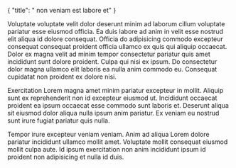 {
  "title": " non veniam est labore et"
}

Voluptate voluptate velit dolor deserunt minim ad laborum cillum voluptate pariatur esse eiusmod officia. Ea duis labore ad anim in velit esse nostrud elit aliqua id dolore consequat. Officia do adipisicing commodo excepteur consequat consequat proident officia ullamco ex quis qui aliquip occaecat. Dolor ex magna velit ad minim tempor consectetur pariatur quis amet incididunt sunt dolore proident. Culpa qui nisi ex ipsum. Do consectetur dolor magna ullamco elit laboris ea nulla anim commodo eu. Consequat cupidatat non proident ex dolore nisi.

Exercitation Lorem magna amet minim pariatur excepteur in mollit. Aliquip sunt ex reprehenderit non id excepteur eiusmod ut. Incididunt occaecat proident ea ipsum occaecat esse commodo sunt laboris et. Deserunt aliqua sit eiusmod dolor aliqua nulla ipsum anim pariatur. Ex veniam eu nostrud sunt irure fugiat pariatur quis nulla.

Tempor irure excepteur veniam veniam. Anim ad aliqua Lorem dolore pariatur incididunt ullamco mollit amet. Voluptate mollit consequat eiusmod mollit culpa aute. Id ipsum exercitation non anim incididunt ipsum id proident non adipisicing et nulla id duis.